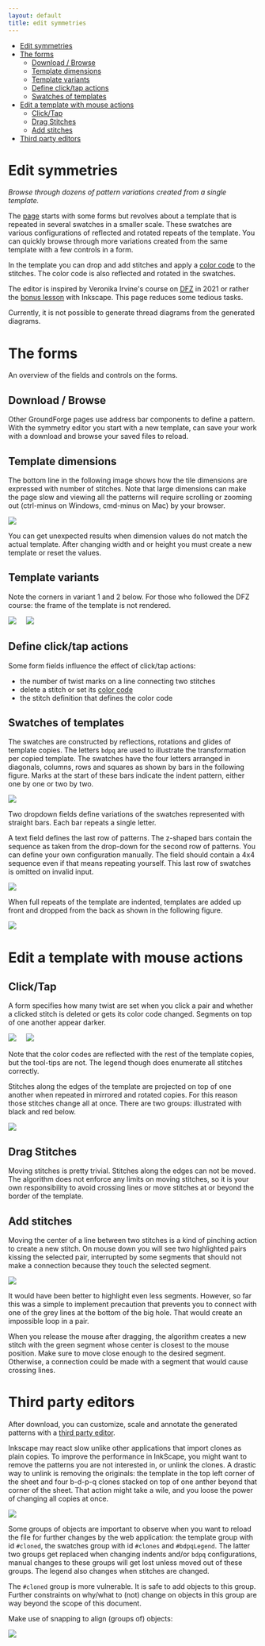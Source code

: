 ```yaml
---
layout: default
title: edit symmetries
---
```


- [Edit symmetries](#edit-symmetries)
- [The forms](#the-forms)
    * [Download / Browse](#download---browse)
    * [Template dimensions](#template-dimensions)
    * [Template variants](#template-variants)
    * [Define click/tap actions](#define-click-tap-actions)
    * [Swatches of templates](#swatches-of-templates)
- [Edit a template with mouse actions](#edit-a-template-with-mouse-actions)
    * [Click/Tap](#click-tap)
    * [Drag Stitches](#drag-stitches)
    * [Add stitches](#add-stitches)
- [Third party editors](#third-party-editors)


Edit symmetries
===============

_Browse through dozens of pattern variations created from a single template._

The [page](GroundForge/symmetry) starts with some forms but revolves about a template that is repeated in several swatches in a smaller scale.
These swatches are various configurations of reflected and rotated repeats of the template.
You can quickly browse through more variations created from the same template
with a few controls in a form.

In the template you can drop and add stitches and apply a [color code] to the stitches.
The color code is also reflected and rotated in the swatches.

The editor is inspired by Veronika Irvine's course on [DFZ] in 2021
or rather the [bonus lesson] with Inkscape. This page reduces some tedious tasks. 

Currently, it is not possible to generate thread diagrams from the generated diagrams.

[DFZ]: https://doily-free-zone.namastream.com/product/26887/about
[color code]: color-rules
[bonus lesson]: https://youtu.be/0mf_pE2Ywk8

The forms
=========
An overview of the fields and controls on the forms.

Download / Browse
-----------------
Other GroundForge pages use address bar components to define a pattern.
With the symmetry editor you start with a new template, can save your work
with a download and browse your saved files to reload.

Template dimensions
-------------------
The bottom line in the following image shows how the tile dimensions are expressed with number of stitches.
Note that large dimensions can make the page slow and viewing all the patterns will 
require scrolling or zooming out (ctrl-minus on Windows, cmd-minus on Mac) by your browser.

![](tile-size.png)

You can get unexpected results when dimension values do not match the actual template.
After changing width and or height you must create a new template or reset the values.

Template variants
-----------------
Note the corners in variant 1 and 2 below.
For those who followed the DFZ course: the frame of the template is not rendered.

![](variant-1.png) &nbsp; &nbsp;
![](variant-2.png)

Define click/tap actions
------------------------
Some form fields influence the effect of click/tap actions:

* the number of twist marks on a line connecting two stitches
* delete a stitch or set its [color code]
* the stitch definition that defines the color code


Swatches of templates
---------------------
The swatches are constructed by reflections, rotations and glides of template copies.
The letters `bdpq` are used to illustrate the transformation per copied template.
The swatches have the four letters arranged in diagonals, columns, 
rows and squares as shown by bars in the following figure.
Marks at the start of these bars indicate the indent pattern, either one by one or two by two.

![](swatches.svg)

Two dropdown fields define variations of the swatches represented with straight bars.
Each bar repeats a single letter.

A text field defines the last row of patterns.
The z-shaped bars contain the sequence as taken from
the drop-down for the second row of patterns.
You can define your own configuration manually.
The field should contain a 4x4 sequence even if that means repeating yourself.
This last row of swatches is omitted on invalid input.

![](drop-downs.png)

When full repeats of the template are indented,
templates are added up front and dropped from the back
as shown in the following figure.

![](indents-as-implemented.png)


Edit a template with mouse actions
==================================

Click/Tap
---------
A form specifies how many twist are set when you click a pair
and whether a clicked stitch is deleted or gets its color code changed.
Segments on top of one another appear darker.

![](twists.png) &nbsp; &nbsp;
![](delete-color-code.png)

Note that the color codes are reflected with the rest of the template copies,
but the tool-tips are not. The legend though does enumerate all stitches correctly.

Stitches along the edges of the template are projected on top of one another
when repeated in mirrored and rotated copies.
For this reason those stitches change all at once. 
There are two groups: illustrated with black and red below.

![](edge-stitches.png)

Drag Stitches
-------------
Moving stitches is pretty trivial.
Stitches along the edges can not be moved.
The algorithm does not enforce any limits on moving stitches,
so it is your own responsibility to avoid crossing lines or 
move stitches at or beyond the border of the template.

Add stitches
------------
Moving the center of a line between two stitches is a kind of pinching action to create a new stitch.
On mouse down you will see two highlighted pairs kissing the selected pair,
interrupted by some segments that should not make a connection
because they touch the selected segment. 

![](kissing.png)

It would have been better to highlight even less segments.
However, so far this was a simple to implement precaution that prevents you
to connect with one of the grey lines at the bottom of the big hole.
That would create an impossible loop in a pair.

When you release the mouse after dragging, the algorithm creates a new stitch
with the green segment whose center is closest to the mouse position.
Make sure to move close enough to the desired segment.
Otherwise, a connection could be made with a segment that would cause crossing lines.

Third party editors
===================

After download, you can customize, scale and annotate the generated patterns with a 
[third party editor](Reshape-Patterns#evaluated-editors).

Inkscape may react slow unlike other applications that import clones as plain copies.
To improve the performance in InkScape, you might want to remove the patterns you are not interested in,
or unlink the clones. 
A drastic way to unlink is removing the originals: the template in the top left corner
of the sheet and four b-d-p-q clones stacked on top of one anther beyond that corner of the sheet.
That action might take a wile, and you loose the power of changing all copies at once.

![](originals.png)

Some groups of objects are important to observe when you want to reload the file for further changes by the web application:
the template group with id `#cloned`, the swatches group with id `#clones` and `#bdpqLegend`. 
The latter two groups get replaced when changing indents and/or `bdpq` configurations,
manual changes to these groups will get lost unless moved out of these groups.
The legend also changes when stitches are changed. 

The `#cloned` group is more vulnerable. It is safe to add objects to this group.
Further constraints on why/what to (not) change on objects in this group are way beyond the scope of this document.

Make use of snapping to align (groups of) objects:

![](snap.png)